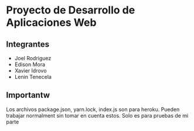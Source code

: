 # Proyecto de Desarrollo de Aplicaciones Web

## Integrantes
* Joel Rodriguez
* Edison Mora
* Xavier Idrovo
* Lenin Tenecela

## Importantw
Los archivos package.json, yarn.lock, index.js son para heroku. Pueden trabajar normalment sin tomar en cuenta estos. Solo es para pruebas de mi parte
